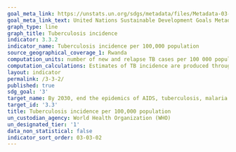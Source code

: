 ```yaml
---
goal_meta_link: https://unstats.un.org/sdgs/metadata/files/Metadata-03-03-02.pdf
goal_meta_link_text: United Nations Sustainable Development Goals Metadata (PDF 61 KB)
graph_type: line
graph_title: Tuberculosis incidence
indicator: 3.3.2
indicator_name: Tuberculosis incidence per 100,000 population
source_geographical_coverage_1: Rwanda
computation_units: number of new and relapse TB cases per 100 000 population.
computation_calculations: Estimates of TB incidence are produced through a consultative and analytical process led by WHO and are published annually. These estimates are based on annual case notifications, assessments of the quality and coverage of TB notification data, national surveys of the prevalence of TB disease and information from death (vital) registration systems.
layout: indicator
permalink: /3-3-2/
published: true
sdg_goal: '3'
target_name: By 2030, end the epidemics of AIDS, tuberculosis, malaria and neglected tropical diseases and combat hepatitis, water-borne diseases and other communicable diseases
target_id: '3.3'
title: Tuberculosis incidence per 100,000 population
un_custodian_agency: World Health Organization (WHO)
un_designated_tier: '1'
data_non_statistical: false
indicator_sort_order: 03-03-02
---
```

